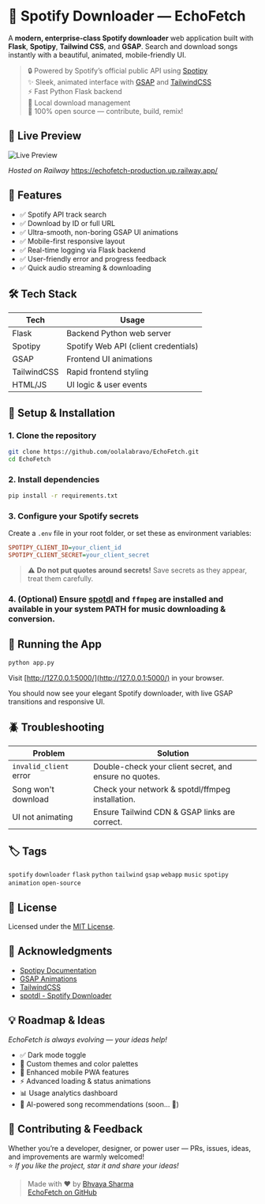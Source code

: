 # 🎵 Spotify Downloader — **EchoFetch**

A **modern, enterprise-class Spotify downloader** web application built with **Flask**, **Spotipy**, **Tailwind CSS**, and **GSAP**. Search and download songs instantly with a beautiful, animated, mobile-friendly UI.

> 🔒 Powered by Spotify’s official public API using [Spotipy](https://spotipy.readthedocs.io/)  
> ✨ Sleek, animated interface with [GSAP](https://greensock.com/gsap/) and [TailwindCSS](https://tailwindcss.com/)  
> ⚡ Fast Python Flask backend  
> 📁 Local download management  
> 🚀 100% open source — contribute, build, remix!

## 🌟 Live Preview

![Live Preview](https://s.wordpress.com/mshots/v1/https%3A%2F%2Fechofetch-production.up.railway.app?w=800)

_Hosted on Railway_ https://echofetch-production.up.railway.app/

## 🚀 Features

- ✅ Spotify API track search  
- ✅ Download by ID or full URL  
- ✅ Ultra-smooth, non-boring GSAP UI animations  
- ✅ Mobile-first responsive layout  
- ✅ Real-time logging via Flask backend  
- ✅ User-friendly error and progress feedback  
- ✅ Quick audio streaming & downloading

## 🛠️ Tech Stack

| Tech        | Usage                                 |
|-------------|---------------------------------------|
| Flask       | Backend Python web server             |
| Spotipy     | Spotify Web API (client credentials)  |
| GSAP        | Frontend UI animations                |
| TailwindCSS | Rapid frontend styling                |
| HTML/JS     | UI logic & user events                |

## 🔐 Setup & Installation

### 1. Clone the repository

```bash
git clone https://github.com/oolalabravo/EchoFetch.git
cd EchoFetch
```

### 2. Install dependencies

```bash
pip install -r requirements.txt
```

### 3. Configure your Spotify secrets

Create a `.env` file in your root folder, or set these as environment variables:

```ini
SPOTIPY_CLIENT_ID=your_client_id
SPOTIPY_CLIENT_SECRET=your_client_secret
```

> ⚠️ **Do not put quotes around secrets!** Save secrets as they appear, treat them carefully.

### 4. (Optional) Ensure [spotdl](https://spotdl.io) and `ffmpeg` are installed and available in your system PATH for music downloading & conversion.

## 🔧 Running the App

```bash
python app.py
```

Visit [http://127.0.0.1:5000/](http://127.0.0.1:5000/) in your browser.

You should now see your elegant Spotify downloader, with live GSAP transitions and responsive UI.

## 🪲 Troubleshooting

| Problem                    | Solution                                                |
|----------------------------|--------------------------------------------------------|
| `invalid_client` error     | Double-check your client secret, and ensure no quotes. |
| Song won't download        | Check your network & spotdl/ffmpeg installation.        |
| UI not animating           | Ensure Tailwind CDN & GSAP links are correct.           |

## 🏷️ Tags

`spotify` `downloader` `flask` `python` `tailwind` `gsap` `webapp` `music` `spotipy` `animation` `open-source`

## 📄 License

Licensed under the [MIT License](./LICENSE).

## 🙌 Acknowledgments

- [Spotipy Documentation](https://spotipy.readthedocs.io/)
- [GSAP Animations](https://greensock.com/gsap/)
- [TailwindCSS](https://tailwindcss.com/)
- [spotdl - Spotify Downloader](https://spotdl.io)

## 💡 Roadmap & Ideas

_EchoFetch is always evolving — your ideas help!_

- ✅ Dark mode toggle
- 🎨 Custom themes and color palettes
- 📱 Enhanced mobile PWA features
- ⚡ Advanced loading & status animations
- 📊 Usage analytics dashboard
- 🧠 AI-powered song recommendations (soon… 👀)

## 🤝 Contributing & Feedback

Whether you’re a developer, designer, or power user — PRs, issues, ideas, and improvements are warmly welcomed!  
⭐ _If you like the project, star it and share your ideas!_

> Made with ❤️ by [Bhvaya Sharma](https://github.com/oolalabravo)  
> [EchoFetch on GitHub](https://github.com/oolalabravo/EchoFetch)
